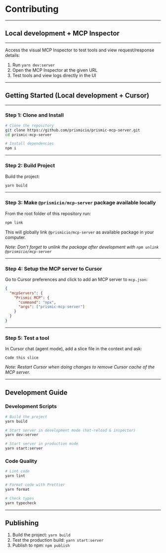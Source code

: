 # Contributing

---

## Local development + MCP Inspector

---

Access the visual MCP Inspector to test tools and view request/response details:

1. Run `yarn dev:server`
2. Open the MCP Inspector at the given URL
3. Test tools and view logs directly in the UI

---

## Getting Started (Local development + Cursor)

---

### Step 1: Clone and Install

```bash
# Clone the repository
git clone https://github.com/prismicio/prismic-mcp-server.git
cd prismic-mcp-server

# Install dependencies
npm i
```

---

### Step 2: Build Project

Build the project:

```bash
yarn build
```

---

### Step 3: Make `@prismicio/mcp-server` package available locally

From the root folder of this repository run:

```bash
npm link
```

This will globally link `@prismicio/mcp-server` as available package in your computer.

_Note: Don't forget to unlink the package after development with `npm unlink @prismicio/mcp-server`_

---

### Step 4: Setup the MCP server to Cursor

Go to Cursor preferences and click to add an MCP server to `mcp.json`:

```json
{
  "mcpServers": {
    "Prismic MCP": {
      "command": "npx",
      "args": ["prismic-mcp-server"]
    }
  }
}
```

---

### Step 5: Test a tool

In Cursor chat (agent mode), add a slice file in the context and ask:

```
Code this slice
```

_Note: Restart Cursor when doing changes to remove Cursor cache of the MCP server._

---

## Development Guide

### Development Scripts

```bash
# Build the project
yarn build

# Start server in development mode (hot-reload & inspector)
yarn dev:server

# Start server in production mode
yarn start:server
```

### Code Quality

```bash
# Lint code
yarn lint

# Format code with Prettier
yarn format

# Check types
yarn typecheck
```

---

## Publishing

1. Build the project: `yarn build`
2. Test the production build: `yarn start:server`
3. Publish to npm: `npm publish`
